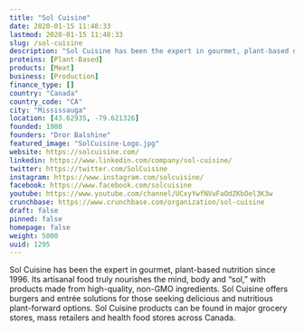 ```yaml
---
title: "Sol Cuisine"
date: 2020-01-15 11:48:33
lastmod: 2020-01-15 11:48:33
slug: /sol-cuisine
description: "Sol Cuisine has been the expert in gourmet, plant-based nutrition since 1996. Its artisanal food truly nourishes the mind, body and “sol,” with products made from high-quality, non-GMO ingredients. Sol Cuisine offers burgers and entrée solutions for those seeking delicious and nutritious plant-forward options. Sol Cuisine products can be found in major grocery stores, mass retailers and health food stores across Canada."
proteins: [Plant-Based]
products: [Meat]
business: [Production]
finance_type: []
country: "Canada"
country_code: "CA"
city: "Mississauga"
location: [43.62935, -79.621326]
founded: 1980
founders: "Dror Balshine"
featured_image: "SolCuisine-Logo.jpg"
website: https://solcuisine.com/
linkedin: https://www.linkedin.com/company/sol-cuisine/
twitter: https://twitter.com/SolCuisine
instagram: https://www.instagram.com/solcuisine/
facebook: https://www.facebook.com/solcuisine
youtube: https://www.youtube.com/channel/UCxyYwfNVuFaOdZKbOel3K3w
crunchbase: https://www.crunchbase.com/organization/sol-cuisine
draft: false
pinned: false
homepage: false
weight: 5000
uuid: 1295
---
```

Sol Cuisine has been the expert in gourmet, plant-based nutrition since 1996. Its artisanal food truly nourishes the mind, body and “sol,” with products made from high-quality, non-GMO ingredients. Sol Cuisine offers burgers and entrée solutions for those seeking delicious and nutritious plant-forward options. Sol Cuisine products can be found in major grocery stores, mass retailers and health food stores across Canada.

